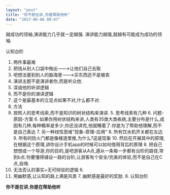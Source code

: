 ```yaml
---
layout: "post"
title: "你不是在讲,你是帮助他听"
date: "2017-06-06 09:47"
---
```


越成功的领袖,演讲能力几乎就一定越强.
演讲能力越强,就越有可能成为成功的领袖.

认知台阶
1. 两件事最难
  2. 把钱从别人口袋中掏出--->让他们自己去取
  3. 吧想法塞到别人的脑海里--->买东西还不是被卖
2. 演讲主题不是演讲者你,而是听众他.
  3. 深谙他的听讲逻辑
  4. 而不是你的演讲逻辑
  5. 这个是最基本的立足点如果不对,什么都不对.
3. 方法
  4. 按照人的思考线索,而不是知识的树状结构来演讲.
    5. 思考线索有几种
      6. 问题-原因-方案
    6. 如果你用树状结构来讲,人类有35类大类疾病,主要分布是什么,成因有几种,每种概率是多少,你还没讲完,他就睡着了.你是为了帮助他理解,而不是自己表达
      7. 另一种线性思维"现象-原理-应用"
        8. 所有饮水机开关都在左边
        9. 所有的防火门都是像楼道里推,为什么?这是现象
        10. 然后在开展其中的原理,在根据这个原理,讲你设计手机app的时候可以如何借用背后的原理
      8. 把自己想想成一个导游,你的目的,是吧游客从A点,遵从一条每一步都有台阶的路径,带到b点.你要懂得铺设一路的台阶,让游客有个安全/完美的体验,而不是自己在C点,自嗨.
  5. 无法否认的事实+无可辩驳的逻辑
    6.
  6. 用幽默感,让认知的路上满是风景
    7. 幽默感是最好的奖励.
    8. 认知台阶

**你不是在讲,你是在帮助他听**
